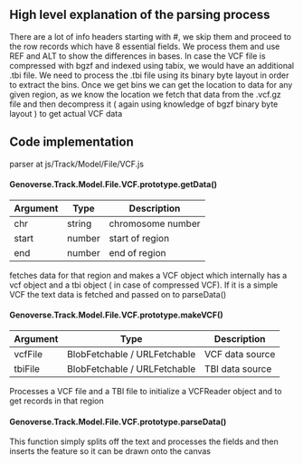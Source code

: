 ## High level explanation of the parsing process

There are a lot of info headers starting with #, we skip them and proceed to the row records which have 8 essential fields. 
We process them and use REF and ALT to show the differences in bases. In case the VCF file is compressed with bgzf and indexed
using tabix, we would have an additional .tbi file. We need to process the .tbi file using its binary byte layout in order to 
extract the bins. Once we get bins we can get the location to data for any given region, as we know the location we fetch that data 
from the .vcf.gz file and then decompress it ( again using knowledge of bgzf binary byte layout ) to get actual VCF data

## Code implementation 

parser at js/Track/Model/File/VCF.js

#### Genoverse.Track.Model.File.VCF.prototype.getData()

|Argument| Type | Description |
|---|---|---|
|chr | string| chromosome number|
|start| number| start of region|
|end| number| end of region| 

fetches data for that region and makes a VCF object which internally has a vcf object and a tbi object ( in case of compressed VCF).
If it is a simple VCF the text data is fetched and passed on to parseData()

#### Genoverse.Track.Model.File.VCF.prototype.makeVCF()

|Argument| Type | Description |
|---|---|---|
|vcfFile| BlobFetchable / URLFetchable| VCF data source|
|tbiFile| BlobFetchable / URLFetchable| TBI data source|

Processes a VCF file and a TBI file to initialize a VCFReader object and to get records in that region

#### Genoverse.Track.Model.File.VCF.prototype.parseData()

This function simply splits off the text and processes the fields and then inserts the feature so it can be drawn 
onto the canvas
